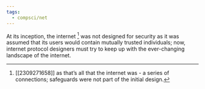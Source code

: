 ```yaml
---
tags:
  - compsci/net
---
```


At its inception, the internet [^1] was not designed for security as it was assumed that its users would contain mutually trusted individuals; now, internet protocol designers must try to keep up with the ever-changing landscape of the internet.

[^1]: [[2309271658]] as that’s all that the internet was - a series of connections; safeguards were not part of the initial design.